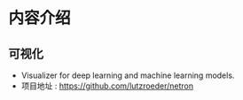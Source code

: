 # 内容介绍

## 可视化

- Visualizer for deep learning and machine learning models.
- 项目地址 : https://github.com/lutzroeder/netron

